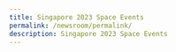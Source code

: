 ```yaml
---
title: Singapore 2023 Space Events
permalink: /newsroom/permalink/
description: Singapore 2023 Space Events
---
```

